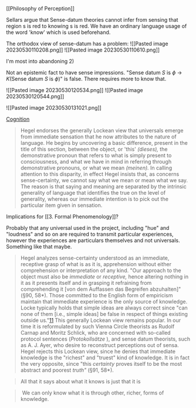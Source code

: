 [[Philosophy of Perception]]

Sellars argue that Sense-datum theories cannot infer from sensing that region s is red to knowing s is red. We have an ordinary language usage of the word 'know' which is used beforehand. 

The orthodox view of sense-datum has a problem:
![[Pasted image 20230530110208.png]]
![[Pasted image 20230530110610.png]]

I'm most into abandoning 2)


Not an epistemic fact to have sense impressions. 
"Sense datum $S$ is $\phi$ $\rightarrow$ $K($Sense datum $S$ is $\phi)$" is false. There requires more to know that.


![[Pasted image 20230530120534.png]]
![[Pasted image 20230530120544.png]]


![[Pasted image 20230530131021.png]]





[Cognition](https://publishing.cdlib.org/ucpressebooks/view?docId=ft7d5nb4r8&chunk.id=d0e997&toc.id=d0e997&brand=ucpress)

> Hegel endorses the generally Lockean view that universals emerge from immediate sensation that he now attributes to the nature of language. He begins by uncovering a basic difference, present in the title of this section, between the object, or 'this' _(dieses),_ the demonstrative pronoun that refers to what is simply present to consciousness, and what we have in mind in referring through demonstrative pronouns, or what we mean _(meinen)._ In calling attention to this disparity, in effect Hegel insists that, as concerns sense-certainty, we cannot say what we mean or mean what we say. The reason is that saying and meaning are separated by the intrinsic generality of language that identifies the true on the level of generality, whereas our immediate intention is to pick out the particular item given in sensation.


Implications for [[3. Formal Phenomenology]]?

Probably that any universal used in the project, including "hue" and "loudness" and so on are required to transmit particular experiences, however the experiences are particulars themselves and not universals. Something like that maybe.


> Hegel analyzes sense-certainty understood as an immediate, receptive grasp of what is as it is, apprehension without either comprehension or interpretation of any kind. "Our approach to the object must also be _immediate_ or _receptive,_ hence altering nothing in it as it presents itself and in grasping it refraining from comprehending it [von dem Auffassen das Begreifen abzuhalten]" (§90, 58*). Those committed to the English form of empiricism maintain that immediate experience is the only source of knowledge. Locke typically holds that simple ideas are always correct since "can none of them [i.e., simple ideas] be false in respect of things existing outside us."[11](https://publishing.cdlib.org/ucpressebooks/view?docId=ft7d5nb4r8&chunk.id=endnotes&toc.id=&toc.depth=1&brand=ucpress&anchor.id=endnotes#X) This generally Lockean view remains popular. In our time it is reformulated by such Vienna Circle theorists as Rudolf Carnap and Moritz Schlick, who are concerned with so-called protocol sentences (_Protokollsätze_ ), and sense datum theorists, such as A. J. Ayer, who desire to reconstruct perceptions out of sensa. Hegel rejects this Lockean view, since he denies that immediate knowledge is the "richest" and "truest" kind of knowledge. It is in fact the very opposite, since "this _certainty_ proves itself to be the most abstract and poorest _truth"_ (§91, 58*).

> All that it says about what it knows is just that it is

>  We can only know what it is through other, richer, forms of knowledge.

